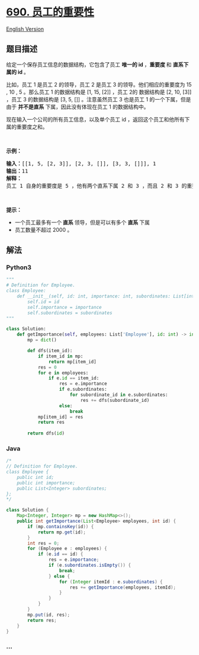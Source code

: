 # [690. 员工的重要性](https://leetcode-cn.com/problems/employee-importance)

[English Version](/solution/0600-0699/0690.Employee%20Importance/README_EN.md)

## 题目描述

<!-- 这里写题目描述 -->

<p>给定一个保存员工信息的数据结构，它包含了员工 <strong>唯一的 id </strong>，<strong>重要度 </strong>和 <strong>直系下属的 id </strong>。</p>

<p>比如，员工 1 是员工 2 的领导，员工 2 是员工 3 的领导。他们相应的重要度为 15 , 10 , 5 。那么员工 1 的数据结构是 [1, 15, [2]] ，员工 2的 数据结构是 [2, 10, [3]] ，员工 3 的数据结构是 [3, 5, []] 。注意虽然员工 3 也是员工 1 的一个下属，但是由于 <strong>并不是直系</strong> 下属，因此没有体现在员工 1 的数据结构中。</p>

<p>现在输入一个公司的所有员工信息，以及单个员工 id ，返回这个员工和他所有下属的重要度之和。</p>

<p> </p>

<p><strong>示例：</strong></p>

<pre>
<strong>输入：</strong>[[1, 5, [2, 3]], [2, 3, []], [3, 3, []]], 1
<strong>输出：</strong>11
<strong>解释：</strong>
员工 1 自身的重要度是 5 ，他有两个直系下属 2 和 3 ，而且 2 和 3 的重要度均为 3 。因此员工 1 的总重要度是 5 + 3 + 3 = 11 。
</pre>

<p> </p>

<p><strong>提示：</strong></p>

<ul>
	<li>一个员工最多有一个<strong> 直系 </strong>领导，但是可以有多个 <strong>直系 </strong>下属</li>
	<li>员工数量不超过 2000 。</li>
</ul>


## 解法

<!-- 这里可写通用的实现逻辑 -->

<!-- tabs:start -->

### **Python3**

<!-- 这里可写当前语言的特殊实现逻辑 -->

```python
"""
# Definition for Employee.
class Employee:
    def __init__(self, id: int, importance: int, subordinates: List[int]):
        self.id = id
        self.importance = importance
        self.subordinates = subordinates
"""

class Solution:
    def getImportance(self, employees: List['Employee'], id: int) -> int:
        mp = dict()

        def dfs(item_id):
            if item_id in mp:
                return mp[item_id]
            res = 0
            for e in employees:
                if e.id == item_id:
                    res = e.importance
                    if e.subordinates:
                        for subordinate_id in e.subordinates:
                            res += dfs(subordinate_id)
                    else:
                        break
            mp[item_id] = res
            return res
        
        return dfs(id)
```

### **Java**

<!-- 这里可写当前语言的特殊实现逻辑 -->

```java
/*
// Definition for Employee.
class Employee {
    public int id;
    public int importance;
    public List<Integer> subordinates;
};
*/

class Solution {
    Map<Integer, Integer> mp = new HashMap<>();
    public int getImportance(List<Employee> employees, int id) {
        if (mp.containsKey(id)) {
            return mp.get(id);
        }
        int res = 0;
        for (Employee e : employees) {
            if (e.id == id) {
                res = e.importance;
                if (e.subordinates.isEmpty()) {
                    break;
                } else {   
                    for (Integer itemId : e.subordinates) {
                        res += getImportance(employees, itemId);
                    }
                }
            }
        }
        mp.put(id, res);
        return res;
    } 
}
```

### **...**

```

```

<!-- tabs:end -->
